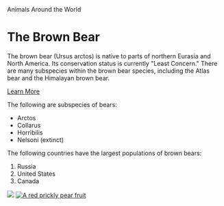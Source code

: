 <!DOCTYPE html>
<html>
<head>
 Animals Around the World
</head>
<body>
  <h1>The Brown Bear</h1>
  <p>The brown bear (Ursus arctos) is native to parts of northern Eurasia and North America. Its conservation status is currently "Least Concern." There are many subspecies within the brown bear species, including the Atlas bear and the Himalayan brown bear.</p>
  <a href="https://en.wikipedia.org/wiki/Brown_bear" target="_blank">Learn More</a>
  <p>The following are subspecies of bears:</p>
  <ul>
    <li>Arctos</li>
    <li>Collarus</li>
    <li>Horribilis</li>
    <li>Nelsoni (extinct)</li>
  </ul>
  <p>The following countries have the largest populations of brown bears:</p>
  <ol>
    <li>Russia</li>
    <li>United States</li>
    <li>Canada</li>
  </ol>
  <img      src="https://s3.amazonaws.com/codecademy-content/courses/web-101/web101-image_brownbear.jpg" />
  <a href="https://en.wikipedia.org/wiki/Opuntia" target="https://en.wikipedia.org/wiki/Brown_bear"><img src="#" alt="A red prickly pear fruit"/></a>
  
</body> 
</html>
